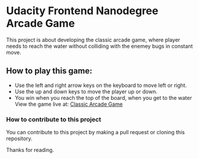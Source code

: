 Udacity Frontend Nanodegree Arcade Game
===============================
This project is about developing the classic arcade game, where player needs to reach the water without colliding with the enemey bugs in constant move.

## How to play this game:
- Use the left and right arrow keys on the keyboard to move left or right.
- Use the up and down keys to move the player up or down.
- You win when you reach the top of the board, when you get to the water
View the game live at: [Classic Arcade Game](https://ebitsdev.github.io/arcade_game-udacity-fend/)

### How to contribute to this project
You can contribute to this project by making a pull request or cloning this repository.

Thanks for reading.
